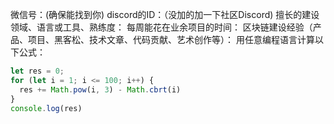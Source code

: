 微信号：(确保能找到你)
discord的ID：（没加的加一下社区Discord)
擅长的建设领域、语言或工具、熟练度：
每周能花在业余项目的时间：
区块链建设经验（产品、项目、黑客松、技术文章、代码贡献、艺术创作等）：
用任意编程语言计算以下公式： 

```javascript
let res = 0;
for (let i = 1; i <= 100; i++) {
  res += Math.pow(i, 3) - Math.cbrt(i)
}
console.log(res)
